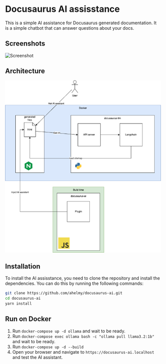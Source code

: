 # Docusaurus AI assisstance
This is a simple AI assistance for Docusaurus generated documentation. It is a simple chatbot that can answer questions about your docs.

## Screenshots
![Screenshot](./assets/demo.png)


## Architecture
![Architecture](./assets/architecture.png)

## Installation
To install the AI assisstance, you need to clone the repository and install the dependencies. You can do this by running the following commands:
```bash
git clone https://github.com/ahelmy/docusaurus-ai.git
cd docusaurus-ai
yarn install
```


## Run on Docker
1. Run `docker-compose up -d ollama` and wait to be ready.
2. Run `docker-compose exec ollama bash -c "ollama pull llama3.2:1b"` and wait to be ready.
3. Run `docker-compose up -d --build`
4. Open your browser and navigate to `https://docusaurus-ai.localhost` and test the AI assistant.